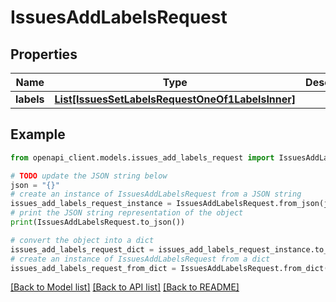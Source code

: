 # IssuesAddLabelsRequest


## Properties

Name | Type | Description | Notes
------------ | ------------- | ------------- | -------------
**labels** | [**List[IssuesSetLabelsRequestOneOf1LabelsInner]**](IssuesSetLabelsRequestOneOf1LabelsInner.md) |  | [optional] 

## Example

```python
from openapi_client.models.issues_add_labels_request import IssuesAddLabelsRequest

# TODO update the JSON string below
json = "{}"
# create an instance of IssuesAddLabelsRequest from a JSON string
issues_add_labels_request_instance = IssuesAddLabelsRequest.from_json(json)
# print the JSON string representation of the object
print(IssuesAddLabelsRequest.to_json())

# convert the object into a dict
issues_add_labels_request_dict = issues_add_labels_request_instance.to_dict()
# create an instance of IssuesAddLabelsRequest from a dict
issues_add_labels_request_from_dict = IssuesAddLabelsRequest.from_dict(issues_add_labels_request_dict)
```
[[Back to Model list]](../README.md#documentation-for-models) [[Back to API list]](../README.md#documentation-for-api-endpoints) [[Back to README]](../README.md)



